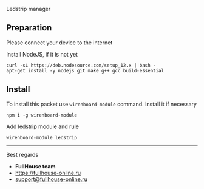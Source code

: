 Ledstrip manager

##  Preparation

Please connect your device to the internet

Install NodeJS, if it is not yet
```
curl -sL https://deb.nodesource.com/setup_12.x | bash -
apt-get install -y nodejs git make g++ gcc build-essential
```

##  Install

To install this packet use `wirenboard-module` command. Install it if necessary
```
npm i -g wirenboard-module
```

Add ledstrip module and rule
```
wirenboard-module ledstrip
```

----

Best regards
- **FullHouse team**
- https://fullhouse-online.ru
- support@fullhouse-online.ru
